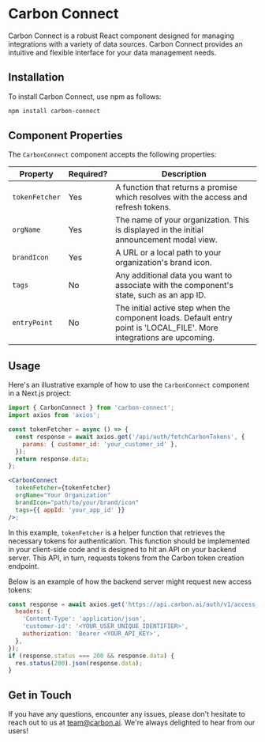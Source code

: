 # Carbon Connect

Carbon Connect is a robust React component designed for managing integrations with a variety of data sources. Carbon Connect provides an intuitive and flexible interface for your data management needs.

## Installation

To install Carbon Connect, use npm as follows:

```bash
npm install carbon-connect
```

## Component Properties

The `CarbonConnect` component accepts the following properties:

| Property       | Required? | Description                                                                                                            |
| -------------- | --------- | ---------------------------------------------------------------------------------------------------------------------- |
| `tokenFetcher` | Yes       | A function that returns a promise which resolves with the access and refresh tokens.                                   |
| `orgName`      | Yes       | The name of your organization. This is displayed in the initial announcement modal view.                               |
| `brandIcon`    | Yes       | A URL or a local path to your organization's brand icon.                                                               |
| `tags`         | No        | Any additional data you want to associate with the component's state, such as an app ID.                               |
| `entryPoint`   | No        | The initial active step when the component loads. Default entry point is 'LOCAL_FILE'. More integrations are upcoming. |

## Usage

Here's an illustrative example of how to use the `CarbonConnect` component in a Next.js project:

```jsx
import { CarbonConnect } from 'carbon-connect';
import axios from 'axios';

const tokenFetcher = async () => {
  const response = await axios.get('/api/auth/fetchCarbonTokens', {
    params: { customer_id: 'your_customer_id' },
  });
  return response.data;
};

<CarbonConnect
  tokenFetcher={tokenFetcher}
  orgName="Your Organization"
  brandIcon="path/to/your/brand/icon"
  tags={{ appId: 'your_app_id' }}
/>;
```

In this example, `tokenFetcher` is a helper function that retrieves the necessary tokens for authentication. This function should be implemented in your client-side code and is designed to hit an API on your backend server. This API, in turn, requests tokens from the Carbon token creation endpoint.

Below is an example of how the backend server might request new access tokens:

```js
const response = await axios.get('https://api.carbon.ai/auth/v1/access_token', {
  headers: {
    'Content-Type': 'application/json',
    'customer-id': '<YOUR_USER_UNIQUE_IDENTIFIER>',
    authorization: 'Bearer <YOUR_API_KEY>',
  },
});
if (response.status === 200 && response.data) {
  res.status(200).json(response.data);
}
```

## Get in Touch

If you have any questions, encounter any issues, please don't hesitate to reach out to us at [team@carbon.ai](mailto:team@carbon.ai). We're always delighted to hear from our users!
